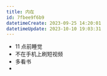 ```yaml
---
title: 内在
id: 7fbee9f6b9
datetimeCreate: 2023-09-25 14:20:01
datetimeUpdate: 2023-10-10 19:03:31
---
```

- 11 点前睡觉
- 不在手机上刷短视频
- 多看书
- 